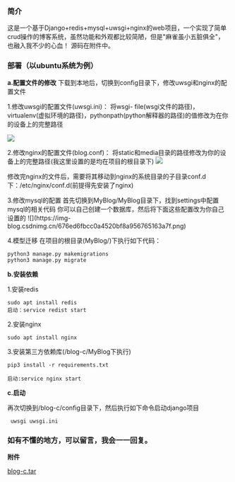 
<BlogInfo id="1255" title="开源啦！" author="白日梦想猿" pv=0 read_times=0 pre_cost_time=57 category="总结" tag_list="['博客']" create_time="2022.07.11 16:44:00" update_time="2022.07.11 16:47:00" />

### **简介**

这是一个基于Django+redis+mysql+uwsgi+nginx的web项目，一个实现了简单crud操作的博客系统，虽然功能和外观都比较简陋，但是"麻雀虽小五脏俱全"，也融入我不少的心血！
源码在附件中。

### **部署（以ubuntu系统为例）**
**a.配置文件的修改**
下载到本地后，切换到config目录下，修改uwsgi和nginx的配置文件

1.修改uwsgi的配置文件(uwsgi.ini)： 将wsgi-
file(wsgi文件的路径)，virtualenv(虚拟环境的路径)，pythonpath(python解释器的路径)的值修改为在你的设备上的完整路径

![](https://img-blog.csdnimg.cn/97697ebd85ce4e0fbfeabffab8cca33e.png)


2.修改nginx的配置文件(blog.conf)： 将static和media目录的路径修改为你的设备上的完整路径(我这里设置的是均在项目的根目录下)
![](https://img-blog.csdnimg.cn/575942647b914bc2b5a353c77589180b.png)

修改完nginx的文件后，需要将其移动到nginx的系统目录的子目录conf.d下：/etc/nginx/conf.d(前提得先安装了nginx)

3.修改mysql的配置 首先切换到MyBlog/MyBlog目录下，找到settings中配置mysql的相关代码
你可以自己创建一个数据库，然后将下面这些配置改为你自己设置的 ![](https://img-
blog.csdnimg.cn/676ed6fbcc0a4520bf8a956765163a7f.png)

4.模型迁移 在项目的根目录(MyBlog/)下执行如下代码：

```shell script
python3 manage.py makemigrations
python3 manage.py migrate

```
**b.安装依赖**

1.安装redis
```shell script
sudo apt install redis
启动：service redist start
```

2.安装nginx
```shell script
sudo apt install nginx
```

3.安装第三方依赖库(/blog-c/MyBlog下执行)
```shell script
pip3 install -r requirements.txt

启动:service nginx start
```
**c.启动**  

再次切换到/blog-c/config目录下，然后执行如下命令启动django项目
```shell script
 uwsgi uwsgi.ini
```

### 如有不懂的地方，可以留言，我会一一回复。

**​附件**

[blog-c.tar](/media/file/2022/07/11/blog-c.tar)




